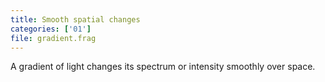 ```yaml
---
title: Smooth spatial changes
categories: ['01']
file: gradient.frag
---
```

A gradient of light changes its spectrum or intensity smoothly over space. 
